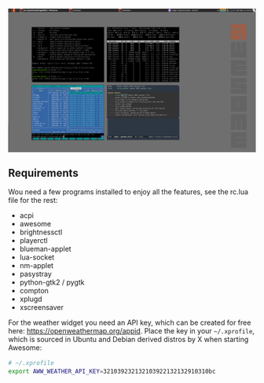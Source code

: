 <a href="https://raw.githubusercontent.com/troglobit/awesome-plain/master/awesome-plain.png"><img align="center" src="awesome-plain.png" width="600"></a>

## Requirements

Wou need a few programs installed to enjoy all the features, see the
rc.lua file for the rest:

- acpi
- awesome
- brightnessctl
- playerctl
- blueman-applet
- lua-socket
- nm-applet
- pasystray
- python-gtk2 / pygtk
- compton
- xplugd
- xscreensaver

For the weather widget you need an API key, which can be created for
free here: <https://openweathermap.org/appid>.  Place the key in your
`~/.xprofile`, which is sourced in Ubuntu and Debian derived distros by
X when starting Awesome:

```sh
# ~/.xprofile
export AWW_WEATHER_API_KEY=321039232132103922132132910310bc
```

